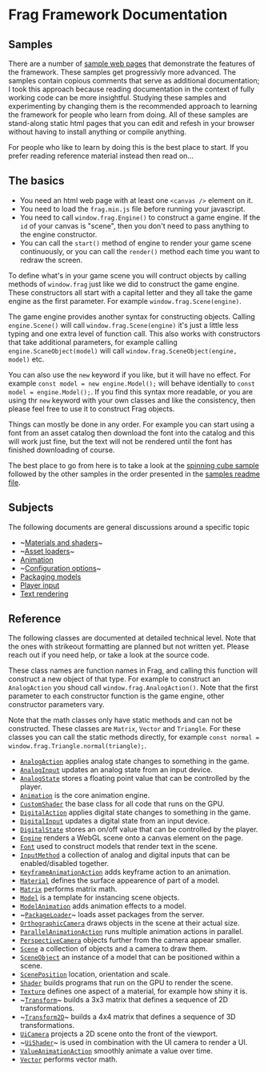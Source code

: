 # Frag Framework Documentation

## Samples
There are a number of [sample web pages](../samples) that demonstrate
the features of the framework. These samples get progressivly more
advanced. The samples contain copious comments that serve as additional
documentation; I took this approach because reading documentation in the
context of fully working code can be more insightful. Studying these
samples and experimenting by changing them is the recommended approach
to learning the framework for people who learn from doing. All of
these samples are stand-along static html pages that you can edit and
refesh in your browser without having to install anything or compile anything.

For people who like to learn by doing this is the best place to start.
If you prefer reading reference material instead then read on...

## The basics
* You need an html web page with at least one `<canvas />` element on it.
* You need to load the `frag.min.js` file before running your javascript.
* You need to call `window.frag.Engine()` to construct a game engine. If the `id` 
  of your canvas is "scene", then you don't need to pass anything to the engine constructor.
* You can call the `start()` method of engine to render your game scene continuously, 
  or you can call the `render()` method each time you want to redraw the screen.

To define what's in your game scene you will contruct objects by calling methods of `window.frag` 
just like we did to construct the game engine. These constructors all start with a capital letter
and they all take the game engine as the first parameter. For example `window.frag.Scene(engine)`.

The game engine provides another syntax for constructing objects. Calling `engine.Scene()` will 
call `window.frag.Scene(engine)` it's just a little less typing and one extra level of function 
call. This also works with constructors that take additional parameters, for example calling
`engine.ScaneObject(model)` will call `window.frag.SceneObject(engine, model)` etc.

You can also use the `new` keyword if you like, but it will have no effect. For example
`const model = new engine.Model();` will behave identially to `const model = engine.Model();`. If
you find this syntax more readable, or you are using thr `new` keyword with your own classes and
like the consistency, then please feel free to use it to construct Frag objects.

Things can mostly be done in any order. For example you can start using a font from an asset
catalog then download the font into the catalog and this will work just fine, but the text
will not be rendered until the font has finished downloading of course.

The best place to go from here is to take a look at the [spinning cube sample](../samples/hello-cube.html)
followed by the other samples in the order presented in the [samples readme file](../samples/README.md).

## Subjects
The following documents are general discussions around a specific topic

* ~[Materials and shaders](materials.md)~
* ~[Asset loaders](loaders.md)~
* [Animation](animation.md)
* ~[Configuration options](configuration.md)~
* [Packaging models](packaging.md)
* [Player input](inputs.md)
* [Text rendering](text.md)

## Reference
The following classes are documented at detailed technical level. Note that the ones
with strikeout formatting are planned but not written yet. Please reach out if you
need help, or take a look at the source code.

These class names are function names in Frag, and calling this function will construct a new
object of that type. For example to construct an `AnalogAction` you shoud call `window.frag.AnalogAction()`.
Note that the first parameter to each constructor function is the game engine, other constructor
parameters vary.

Note that the math classes only have static methods and can not be constructed. These classes
are `Matrix`, `Vector` and `Triangle`. For these classes you can call the static methods directly,
for example `const normal = window.frag.Triangle.normal(triangle);`.

* [`AnalogAction`](reference/analog-action.md) applies analog state changes to something in the game.
* [`AnalogInput`](reference/analog-input.md) updates an analog state from an input device.
* [`AnalogState`](reference/analog-state.md) stores a floating point value that can be controlled by the player.
* [`Animation`](./reference/animation.md) is the core animation engine.
* [`CustomShader`](./reference/custom-shader.md) the base class for all code that runs on the GPU.
* [`DigitalAction`](reference/digital-action.md) applies digital state changes to something in the game.
* [`DigitalInput`](reference/digital-action.md) updates a digital state from an input device.
* [`DigitalState`](reference/digital-action.md) stores an on/off value that can be controlled by the player.
* [`Engine`](reference/engine.md) renders a WebGL scene onto a canvas element on the page.
* [`Font`](reference/font.md) used to construct models that render text in the scene.
* [`InputMethod`](reference/input-method.md) a collection of analog and digital inputs that can be enabled/disabled together.
* [`KeyframeAnimationAction`](./reference/keyframe-animation-action.md) adds keyframe action to an animation.
* [`Material`](./reference/material.md) defines the surface appearence of part of a model.
* [`Matrix`](./reference/matrix.md) performs matrix math.
* [`Model`](./reference/model.md) is a template for instancing scene objects.
* [`ModelAnimation`](./reference/model-animation.md) adds animation effects to a model.
* ~[`PackageLoader`](./reference/package-loader.md)~ loads asset packages from the server.
* [`OrthographicCamera`](./reference/orthographic-camera.md) draws objects in the scene at their actual size.
* [`ParallelAnimationAction`](./reference/parallel-animation-action.md) runs multiple animation actions in parallel.
* [`PerspectiveCamera`](./reference/perspective-camera.md) objects further from the camera appear smaller.
* [`Scene`](./reference/scene.md) a collection of objects and a camera to draw them.
* [`SceneObject`](./reference/scene-object.md) an instance of a model that can be positioned within a scene.
* [`ScenePosition`](./reference/scene-position.md) location, orientation and scale.
* [`Shader`](./reference/shader.md) builds programs that run on the GPU to render the scene.
* [`Texture`](./reference/texture.md) defines one aspect of a material, for example how shiny it is.
* ~[`Transform`](./reference/transform.md)~ builds a 3x3 matrix that defines a sequence of 2D transformations.
* ~[`Transform2D`](./reference/transform-2d.md)~ builds a 4x4 matrix that defines a sequence of 3D transformations.
* [`UiCamera`](./reference/ui-camera.md) projects a 2D scene onto the front of the viewport.
* ~[`UiShader`](./reference/ui-shader.md)~ is used in combination with the UI camera to render a UI.
* [`ValueAnimationAction`](./reference/value-animation-action.md) smoothly animate a value over time.
* [`Vector`](./reference/vector.md) performs vector math.
